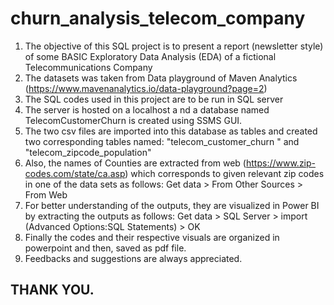 # churn_analysis_telecom_company

1.  The objective of this SQL project is to present a report (newsletter style) of some BASIC Exploratory Data Analysis (EDA) of a fictional Telecommunications Company
2.  The datasets was taken from Data playground of Maven Analytics (https://www.mavenanalytics.io/data-playground?page=2)
3.  The SQL codes used in this project are to be run in SQL server
4.  The server is hosted on a localhost a nd a database named TelecomCustomerChurn is created using SSMS GUI.
5.  The two csv files are imported into this database as tables and created two corresponding tables named: "telecom_customer_churn " and "telecom_zipcode_population"
6.  Also, the names of Counties are extracted from web (https://www.zip-codes.com/state/ca.asp) which corresponds to given relevant zip codes in one of the data sets as follows:
    Get data > From Other Sources > From Web
7.  For better understanding of the outputs, they are visualized in Power BI by extracting the outputs as follows:
    Get data > SQL Server > import (Advanced Options:SQL Statements) > OK
8.  Finally the codes and their respective visuals are organized in powerpoint and then, saved as pdf file.
9.  Feedbacks and suggestions are always appreciated. 

## THANK YOU.
